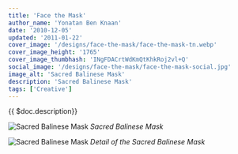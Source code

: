 ```yaml
---
title: 'Face the Mask'
author_name: 'Yonatan Ben Knaan'
date: '2010-12-05'
updated: '2011-01-22'
cover_image: '/designs/face-the-mask/face-the-mask-tn.webp'
cover_image_height: '1765'
cover_image_thumbhash: 'INgFDACrtWdKmQtKhkRoj2vl+Q'
social_image: '/designs/face-the-mask/face-the-mask-social.jpg'
image_alt: 'Sacred Balinese Mask'
description: 'Sacred Balinese Mask'
tags: ['Creative']
---
```


{{ $doc.description}}

![Sacred Balinese Mask](/designs/face-the-mask/face-the-mask.webp)
*Sacred Balinese Mask*

![Sacred Balinese Mask](/designs/face-the-mask/face-the-mask-detail.webp)
*Detail of the Sacred Balinese Mask*
